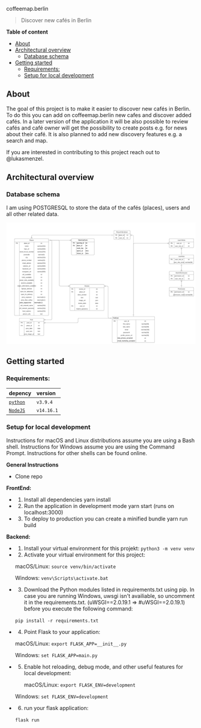 coffeemap.berlin

>Discover new cafés in Berlin 

**Table of content**
- [About](#about)
- [Architectural overview](#architectural-overview)
  - [Database schema](#database-schema)
- [Getting started](#getting-started)
  - [Requirements:](#requirements)
  - [Setup for local development](#setup-for-local-development)

## About
The goal of this project is to make it easier to discover new cafés in Berlin. To do this you can add on coffeemap.berlin new cafes and discover added cafés. In a later version of the application it will be also possible to review cafés and café owner will get the possibility to create posts e.g. for news about their café. It is also planned to add new discovery features e.g. a search and map. 

If you are interested in contributing to this project reach out to @lukasmenzel. 

## Architectural overview

### Database schema
I am using POSTGRESQL to store the data of the cafés (places), users and all other related data. 

![](docs/er-diagram.png)


## Getting started

### Requirements:

| depency                                                      | version                                                            |
| :----------------------------------------------------------- | :----------------------------------------------------------------- |
| [`python`](https://www.python.org/downloads/)                       | `v3.9.4`                                                    |
| [`NodeJS`](https://nodejs.org/en/download/)                       | `v14.16.1`                                                    |

### Setup for local development 

Instructions for macOS and Linux distributions assume you are using a Bash shell. Instructions for Windows assume you are using the Command Prompt. Instructions for other shells can be found online. 

**General Instructions** 

- Clone repo 
  
**FrontEnd:**

- 1. Install all dependencies yarn install

- 2. Run the application in development mode yarn start (runs on localhost:3000)

- 3. To deploy to production you can create a minified bundle yarn run build


**Backend:**

- 1. Install your virtual environment for this projekt: 
    `python3 -m venv venv`
  
- 2. Activate your virtual environment for this project: 
   
    macOS/Linux: `source venv/bin/activate`
    
    Windows: `venv\Scripts\activate.bat`

- 3. Download the Python modules listed in requirements.txt using pip. In case you are running Windows, uwsgi isn't availiable, so uncomment it in the requirements.txt. (uWSGI==2.0.19.1 => #uWSGI==2.0.19.1) before you execute the following command:
  
    `pip install -r requirements.txt`

- 4. Point Flask to your application: 

    macOS/Linux:  `export FLASK_APP=__init__.py`
    
    Windows: `set FLASK_APP=main.py`
  
- 5. Enable hot reloading, debug mode, and other useful features for local development:  

     macOS/Linux: `export FLASK_ENV=development`

    Windows: `set FLASK_ENV=development`
  
- 6. run your flask application: 

    `flask run`

